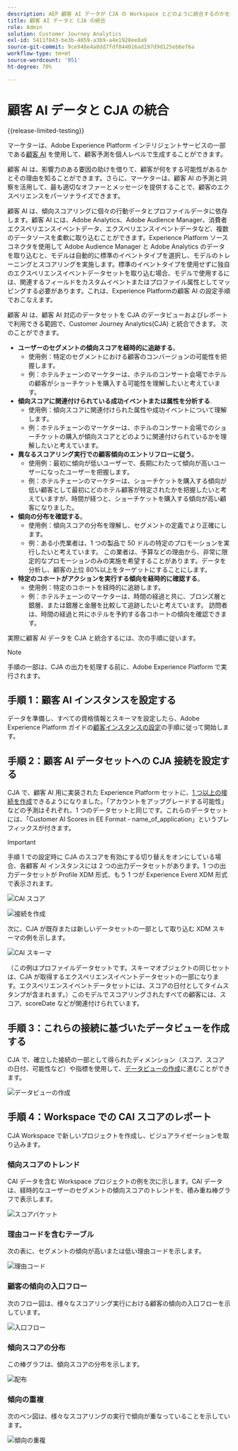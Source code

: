 ```yaml
---
description: AEP 顧客 AI データが CJA の Workspace とどのように統合するのかを説明します。
title: 顧客 AI データと CJA の統合
role: Admin
solution: Customer Journey Analytics
exl-id: 5411f843-be3b-4059-a3b9-a4e1928ee8a9
source-git-commit: 9ce948e4a8dd7fdf844016ad197d9d125eb6ef6a
workflow-type: tm+mt
source-wordcount: '951'
ht-degree: 70%

---
```


# 顧客 AI データと CJA の統合

{{release-limited-testing}}

マーケターは、Adobe Experience Platform インテリジェントサービスの一部である[顧客 AI](https://experienceleague.adobe.com/docs/experience-platform/intelligent-services/customer-ai/overview.html?lang=ja) を使用して、顧客予測を個人レベルで生成することができます。

顧客 AI は、影響力のある要因の助けを借りて、顧客が何をする可能性があるかとその理由を知ることができます。さらに、マーケターは、顧客 AI の予測と洞察を活用して、最も適切なオファーとメッセージを提供することで、顧客のエクスペリエンスをパーソナライズできます。

顧客 AI は、傾向スコアリングに個々の行動データとプロファイルデータに依存します。顧客 AI には、Adobe Analytics、Adobe Audience Manager、消費者エクスペリエンスイベントデータ、エクスペリエンスイベントデータなど、複数のデータソースを柔軟に取り込むことができます。Experience Platform ソースコネクタを使用して Adobe Audience Manager と Adobe Analytics のデータを取り込むと、モデルは自動的に標準のイベントタイプを選択し、モデルのトレーニングとスコアリングを実施します。標準のイベントタイプを使用せずに独自のエクスペリエンスイベントデータセットを取り込む場合、モデルで使用するには、関連するフィールドをカスタムイベントまたはプロファイル属性としてマッピングする必要があります。これは、Experience Platformの顧客 AI の設定手順でおこなえます。

顧客 AI は、顧客 AI 対応のデータセットを CJA のデータビューおよびレポートで利用できる範囲で、Customer Journey Analytics(CJA) と統合できます。 次のことができます。

* **ユーザーのセグメントの傾向スコアを経時的に追跡する**。
   * 使用例：特定のセグメントにおける顧客のコンバージョンの可能性を把握します。
   * 例：ホテルチェーンのマーケターは、ホテルのコンサート会場でホテルの顧客がショーチケットを購入する可能性を理解したいと考えています。
* **傾向スコアに関連付けられている成功イベントまたは属性を分析する**.
   * 使用例：傾向スコアに関連付けられた属性や成功イベントについて理解します。
   * 例：ホテルチェーンのマーケターは、ホテルのコンサート会場でのショーチケットの購入が傾向スコアとどのように関連付けられているかを理解したいと考えています。
* **異なるスコアリング実行での顧客傾向のエントリフローに従う**。
   * 使用例：最初に傾向が低いユーザーで、長期にわたって傾向が高いユーザーになったユーザーを把握します。
   * 例：ホテルチェーンのマーケターは、ショーチケットを購入する傾向が低い顧客として最初にどのホテル顧客が特定されたかを把握したいと考えていますが、時間が経つと、ショーチケットを購入する傾向が高い顧客になりました。
* **傾向の分布を確認する**。
   * 使用例：傾向スコアの分布を理解し、セグメントの定義でより正確にします。
   * 例：ある小売業者は、1 つの製品で 50 ドルの特定のプロモーションを実行したいと考えています。 この業者は、予算などの理由から、非常に限定的なプロモーションのみの実施を希望することがあります。データを分析し、顧客の上位 80%以上をターゲットにすることにします。
* **特定のコホートがアクションを実行する傾向を経時的に確認する**。
   * 使用例：特定のコホートを経時的に追跡します。
   * 例：ホテルチェーンのマーケターは、時間の経過と共に、ブロンズ層と銀層、または銀層と金層を比較して追跡したいと考えています。 訪問者は、時間の経過と共にホテルを予約する各コホートの傾向を確認できます。

実際に顧客 AI データを CJA と統合するには、次の手順に従います。

>[!NOTE]
>
>手順の一部は、CJA の出力を処理する前に、Adobe Experience Platform で実行されます。


## 手順 1：顧客 AI インスタンスを設定する

データを準備し、すべての資格情報とスキーマを設定したら、Adobe Experience Platform ガイドの[顧客インスタンスの設定](https://experienceleague.adobe.com/docs/experience-platform/intelligent-services/customer-ai/user-guide/configure.html?lang=ja)の手順に従って開始します。

## 手順 2：顧客 AI データセットへの CJA 接続を設定する

CJA で、顧客 AI 用に実装された Experience Platform セットに、[1 つ以上の接続を作成](/help/connections/create-connection.md)できるようになりました。「アカウントをアップグレードする可能性」などの予測はそれぞれ、1 つのデータセットと同じです。これらのデータセットには、「Customer AI Scores in EE Format - name_of_application」というプレフィックスが付きます。

>[!IMPORTANT]
>
>手順 1 での設定時に CJA のスコアを有効にする切り替えをオンにしている場合、各顧客 AI インスタンスには 2 つの出力データセットがあります。1 つの出力データセットが Profile XDM 形式、もう 1 つが Experience Event XDM 形式で表示されます。

![CAI スコア](assets/cai-scores.png)

![接続を作成](assets/create-conn.png)

次に、CJA が既存または新しいデータセットの一部として取り込む XDM スキーマの例を示します。

![CAI スキーマ](assets/cai-schema.png)

（この例はプロファイルデータセットです。スキーマオブジェクトの同じセットは、CJA が取得するエクスペリエンスイベントデータセットの一部になります。エクスペリエンスイベントデータセットには、スコアの日付としてタイムスタンプが含まれます。）このモデルでスコアリングされたすべての顧客には、スコア、scoreDate などが関連付けられています。

## 手順 3：これらの接続に基づいたデータビューを作成する

CJA で、確立した接続の一部として得られたディメンション（スコア、スコアの日付、可能性など）や指標を使用して、[データビューの作成](/help/data-views/create-dataview.md)に進むことができます。

![データビューの作成](assets/create-dataview.png)

## 手順 4：Workspace での CAI スコアのレポート

CJA Workspace で新しいプロジェクトを作成し、ビジュアライゼーションを取り込みます。

### 傾向スコアのトレンド

CAI データを含む Workspace プロジェクトの例を次に示します。CAI データは、経時的なユーザーのセグメントの傾向スコアのトレンドを、積み重ね棒グラフで表示します。

![スコアバケット](assets/workspace-scores.png)

### 理由コードを含むテーブル

次の表に、セグメントの傾向が高いまたは低い理由コードを示します。

![理由コード](assets/reason-codes.png)

### 顧客の傾向の入口フロー

次のフロー図は、様々なスコアリング実行における顧客の傾向の入口フローを示しています。

![入口フロー](assets/flow.png)

### 傾向スコアの分布

この棒グラフは、傾向スコアの分布を示します。

![配布](assets/distribution.png)

### 傾向の重複

次のベン図は、様々なスコアリングの実行で傾向が重なっていることを示しています。

![傾向の重複](assets/venn.png)
